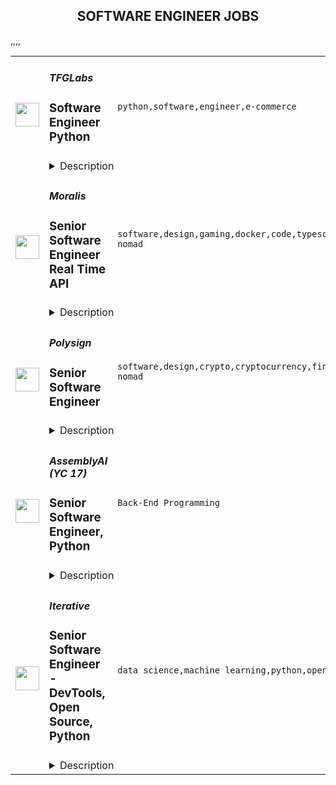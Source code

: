 <div align="center"><h2>SOFTWARE ENGINEER JOBS</h2></div><table><tr>
                <td width="100" height="100" rowspan="2">
                    <img src="https://remoteok.com/assets/img/jobs/8e276fc77351ee765a2c52daabc3c4021665392403.png" width="38px" height="auto">
                </td>
                <td width="300">
                    <h5>TFGLabs</h5>
                    <h3>Software Engineer Python</h3>
                </td>
                <td width="300">
                    <code>python,software,engineer,e-commerce</code>
                </td>
                <td width="200">
                <text>1 days ago</text>
                </td>
                <td width="100" rowspan="2">
                <a href="https://remoteOK.com/remote-jobs/remote-software-engineer-python-tfglabs-130920" align="right" target="_blank">Apply</a>
                </td>
            </tr>
            <tr>
                <td colspan="3">
                <details><summary>Description</summary>
                ð More about the mission youâll take on:Â 

At TFG Labs, youâll have a chance to have a far-reaching impact on the e-commerce journey of millions of South Africans who use our platform daily.Â 

We are rebuilding and modernising our e-commerce platform with the goal of delivering a customer experience that genuinely wows our customers.
Youâll join an energetic, fast-paced team who loves a good challenge and has the latitude and autonomy to adopt modern technologies in pursuit of delivery and excellence. 

<br/><br/>Please mention the word **COMPLEMENTARY** and tag RMTguMjA4LjE3Ni4yMjI= when applying to show you read the job post completely (#RMTguMjA4LjE3Ni4yMjI=). This is a beta feature to avoid spam applicants. Companies can search these words to find applicants that read this and see they're human.
                </details>
                </td>
            </tr>,<tr>
                <td width="100" height="100" rowspan="2">
                    <img src="https://remoteok.com/assets/img/jobs/15463436c3a22d57be3bb73e63ae25481665386113.peg" width="38px" height="auto">
                </td>
                <td width="300">
                    <h5>Moralis</h5>
                    <h3>Senior Software Engineer Real Time API</h3>
                </td>
                <td width="300">
                    <code>software,design,gaming,docker,code,typescript,node.js,api,senior,engineer,engineering,digital nomad</code>
                </td>
                <td width="200">
                <text>2 days ago</text>
                </td>
                <td width="100" rowspan="2">
                <a href="https://remoteOK.com/remote-jobs/remote-senior-software-engineer-real-time-api-moralis-130879" align="right" target="_blank">Apply</a>
                </td>
            </tr>
            <tr>
                <td colspan="3">
                <details><summary>Description</summary>
                <p>Itâs not everyday you can say you work for the futureâ¦</p><p> Unless you work at Moralis!Â ð<br></p><p> Moralis is looking for a <strong>Senior Software Engineer</strong>Â to join our fast-growing team. Weâre on a mission to make integrating blockchain as easy as 1-2-(Web)3 for developers all over the world.Â </p><p>You'll work with the most welcoming team in blockchain in a fully remote, fast-paced, and cutting-edge environment. Help us onboard the next 1 million developers into Web3!<br></p><p><strong>About the role</strong>Â <strong><strong>ð©âð»ð¨âð»</strong></strong><br>As a Senior Software Engineer, you'll have a key role in the Engineering team as a whole and work with our Real-Time API which is one of our most popular features with many exciting use-cases.Â What you'll do:<strong><strong></strong></strong></p><ul> <li>Improve the Real-Time API tech stack by improving and monitoring Webhook delivery rate, improving memory usage, and improving scheduling for paid customers</li> <li>Proactively plan and work on ways to improve the dev-experience of our customers</li> <li>Apply best design patterns in order to make the codebase readable, maintainable, and testable</li> <li>Refactor, optimize and enhance the codebase where needed proactively</li> <li>Test implementations thoroughly</li> <li>Write and maintain unit tests</li> <li>Integrate and improve CI</li> <li>Write flexible and modular code to make sure that the codebase is easy to scale</li> <li>Be a valued member of an autonomous, high-performance agile team<br> </li> </ul><p><strong>About you & Key Qualifications</strong>Â <strong><strong>ðââï¸ðââï¸</strong></strong><br></p><ul> <li>You are<strong> </strong>passionate about and live up toÂ engineering practices like clean code, continuous delivery, observability, and reliability</li> <li>You master Node.js and consider yourself to be an expert</li> <li>You enjoy working in TypeScript and know the best practices</li> <li>You are experienced and can work in Docker and Redis<br><strong><br>Other skills we're looking for:</strong> </li> <li>Kubernetes</li> <li>RabbitMQ</li> <li>GRPC<br> </li> <li>Datadog<br> </li> <li>Avro</li> <li>Postgres<strong><strong></strong></strong> </li> </ul><p><strong>A Match Made in Heaven?</strong><br>Weâre serious about our team, because we believe in people first above all. Hereâs what we need from you:</p><ul> <li>Always striving to improve processes</li> <li>Enjoy working collaboratively in a remote-first environment</li> <li>Comfortable setting your own priorities and goals in line with a wider mission</li> <li>Sharing your ideas and continuously improving yourself and the team around you</li> <li>Embrace leadership in every situation, whatever your role</li> </ul><p>If you are all of the aboveâ¦ you might just be our newest teammate ð¤«</p><p>And hereâs what you can expect from us:<br></p><ul> <li>A fun, inclusive team that loves memes and gaming (among other things!)ð®</li> <li>A truly diverse and global company with team members in 39 countriesÂ ð</li> <li>Dedicated and forward-thinking people (for real!)</li> <li>A remote-first culture</li> <li>Regular real-life and metaverse meetups</li> </ul><p><br>Web3 is the future, and weâre at the forefrontâ¦ Will you be joining us?Â Go ahead and apply, let's talk!</p><p><br>Curious what the Moralis culture is like and how we work? Feel free to check out ourÂ <a href="https://academy.moralis.io/mbs" rel="noopener noreferrer nofollow">onboarding course</a>Â â¨</p><br/><br/>Please mention the word **ADVANCED** and tag RMTguMjA4LjE3Ni4yMjI= when applying to show you read the job post completely (#RMTguMjA4LjE3Ni4yMjI=). This is a beta feature to avoid spam applicants. Companies can search these words to find applicants that read this and see they're human.
                </details>
                </td>
            </tr>,<tr>
                <td width="100" height="100" rowspan="2">
                    <img src="https://remoteok.com/assets/img/jobs/b168feb807c8369c22843b0df4b16dcf1665213318.peg" width="38px" height="auto">
                </td>
                <td width="300">
                    <h5>Polysign</h5>
                    <h3>Senior Software Engineer</h3>
                </td>
                <td width="300">
                    <code>software,design,crypto,cryptocurrency,financial,api,leader,senior,reliability,engineer,engineering,digital nomad</code>
                </td>
                <td width="200">
                <text>4 days ago</text>
                </td>
                <td width="100" rowspan="2">
                <a href="https://remoteOK.com/remote-jobs/remote-senior-software-engineer-polysign-129897" align="right" target="_blank">Apply</a>
                </td>
            </tr>
            <tr>
                <td colspan="3">
                <details><summary>Description</summary>
                <p class="p5"><span class="s1"><strong>Our mission </strong>is to build the global standard for institutional digital asset custody. Founded in 2017, PolySign has luminaries in both the cryptocurrency and financial services spaces working to solve the biggest problem in crypto today: custody. PolySign is co-founded by Arthur Britto, a co-founder of<a href="https://ripple.com/" rel="noopener noreferrer nofollow"><span class="s2"> Ripple</span></a>, a recognized leader in payments technology.</span></p>
<p class="p7"><span class="s1">We are looking forâ¦.Â </span></p>
<p><strong>What you'll do:</strong></p>
<p><span style="font-weight:400;">In this role, you will be a part of a team designing and implementing our core products.</span></p>
<ul>
<li style="font-weight:400;"><span style="font-weight:400;">Build on 3rd generation blockchain technology to build high trust services</span></li>
<li style="font-weight:400;"><span style="font-weight:400;">Help establish technical roadmap and architecture</span></li>
<li style="font-weight:400;"><span style="font-weight:400;">Work cross functionally to define and build out the product</span></li>
<li style="font-weight:400;"><span style="font-weight:400;">Own large features from idea through delivery to the customer</span></li>
<li style="font-weight:400;"><span style="font-weight:400;">Write and maintain high quality, tested code</span></li>
</ul>
<p><strong>Who you are</strong></p>
<ul>
<li style="font-weight:400;"><span style="font-weight:400;">You have a deep sense of ownership in delivering a delightful customer experience</span></li>
<li style="font-weight:400;"><span style="font-weight:400;">Passionate about Rust</span></li>
<li style="font-weight:400;"><span style="font-weight:400;">Thrive in a startup environment</span></li>
<li style="font-weight:400;"><span style="font-weight:400;">Strive for excellence in all you do</span></li>
<li style="font-weight:400;"><span style="font-weight:400;">Aim to continuously learn and improve as a way of life</span></li>
<li style="font-weight:400;"><span style="font-weight:400;">Want to develop an amazing product in the digital assets space</span></li>
</ul>
<p><strong>Basic Qualifications</strong></p>
<ul>
<li style="font-weight:400;"><span style="font-weight:400;">5+ years of professional software development experience</span></li>
<li style="font-weight:400;"><span style="font-weight:400;">Professional experience in software development with Rust</span></li>
<li style="font-weight:400;"><span style="font-weight:400;">Experience contributing to the architecture and design (architecture, design patterns, reliability and scaling) of new and current systems</span></li>
<li style="font-weight:400;"><span style="font-weight:400;">Experience with API services development</span></li>
<li style="font-weight:400;"><span style="font-weight:400;">Experience building enterprise solutions that are highly available</span></li>
<li style="font-weight:400;"><span style="font-weight:400;">Very clear written and verbal communication skills</span></li>
<li style="font-weight:400;"><span style="font-weight:400;">Self starter able to work independently with minimal direction</span></li>
</ul>
<p><strong>Preferred Qualifications</strong></p>
<ul>
<li style="font-weight:400;"><span style="font-weight:400;">Experience with cryptographic algorithms</span></li>
<li style="font-weight:400;"><span style="font-weight:400;">Experience writing event driven or distributed systems</span></li>
<li style="font-weight:400;"><span style="font-weight:400;">Familiarity with Blockchain architectures and algorithms, for example Merkel trees</span></li>
<li style="font-weight:400;"><span style="font-weight:400;">Worked in a zero ops model engineering team</span></li>
<li style="font-weight:400;"><span style="font-weight:400;">Strong passion for developing products that deliver a great customer experience</span></li>
<li style="font-weight:400;"><span style="font-weight:400;">Experience influencing software engineersâ best practices within your team</span></li>
</ul><br/><br/>Please mention the word **LOVABLE** and tag RMTguMjA4LjE3Ni4yMjI= when applying to show you read the job post completely (#RMTguMjA4LjE3Ni4yMjI=). This is a beta feature to avoid spam applicants. Companies can search these words to find applicants that read this and see they're human.
                </details>
                </td>
            </tr>,<tr>
                <td width="100" height="100" rowspan="2">
                    <img src="https://wwr-pro.s3.amazonaws.com/logos/0076/4854/logo.gif" width="38px" height="auto">
                </td>
                <td width="300">
                    <h5>AssemblyAI (YC 17)</h5>
                    <h3> Senior Software Engineer, Python</h3>
                </td>
                <td width="300">
                    <code>Back-End Programming</code>
                </td>
                <td width="200">
                <text>62 days ago</text>
                </td>
                <td width="100" rowspan="2">
                <a href="https://weworkremotely.com/remote-jobs/assemblyai-yc-17-senior-software-engineer-python" align="right" target="_blank">Apply</a>
                </td>
            </tr>
            <tr>
                <td colspan="3">
                <details><summary>Description</summary>
                <img src="https://we-work-remotely.imgix.net/logos/0076/4854/logo.gif?ixlib=rails-4.0.0&w=50&h=50&dpr=2&fit=fill&auto=compress" />

<p>
  <strong>Headquarters:</strong> United States
    <br /><strong>URL:</strong> <a href="https://www.assemblyai.com/">https://www.assemblyai.com/</a>
</p>

<div>We're looking for a senior backend engineer with strong software and cloud engineering skills. You'll help us build highly scalable developer-centric APIs and backend systems powered by state-of-the-art ML models. Some of your responsibilities will include:</div><ul>
<li>Build new API features and endpoints</li>
<li>Build automated test suites and CI/CD pipelines</li>
<li>Build highly scalable event-driven and realtime systems</li>
<li>Instrument systems with metrics, tracing, and logging </li>
<li>Refactor applications to eliminate tech debt</li>
<li>Troubleshoot production issues</li>
</ul><h1><strong>You'll love this job if you....</strong></h1><ul>
<li>Enjoy solving complex technical problems, even when there is no perfect solution.</li>
<li>Enjoy being in a fast-paced, customer-facing role.</li>
<li>Thrive in small, cross-functional teams. We like to wear many hats here!</li>
<li>You're excited to tackle big technical challenges like building highly scalable architectures and achieving zero-downtime deploys.</li>
</ul><h1><strong>Requirements</strong></h1><ul>
<li>6+ years of professional experience building backend applications using any popular language such as Python, Java, C#, JavaScript, Go, C/C++</li>
<li>4+ years of working with SQL and NoSQL databases</li>
<li>3+ years of production support experience</li>
<li>3+ years working with common AWS services</li>
<li>3+ years developing REST APIs</li>
<li>3+ years of experience working with Python</li>
<li>3+ working with Python backend frameworks like Django, Flask, or Tornado</li>
<li>Experience migrating systems to meet increasing traffic/scale</li>
<li>
<strong>Startup or FAANG-type experience </strong>- Has worked at a startup or high growth company</li>
<li>
<strong>Deep AWS knowledge </strong>- Has many years of experience solutioning within AWS</li>
<li>
<strong>Strong Python coding abilities </strong>- Can pass difficult programming challenges in a relatively short period of time. Can speak clearly about their thinking throughout these challenges. Can speak to O-notation of algorithms. Has excellent knowledge of common python idioms and libraries.</li>
<li>
<strong>High scalability experience</strong> - Has been a tech leader on scaling systems to hundreds of millions of requests/events per day. Has experience with hyper-observability, scaling algorithms, and using production data to drive system changes</li>
</ul><h1><strong>Skills</strong></h1><ul>
<li>
<strong>Amazing system design chops </strong>- When given a hard problem to solve with a new system, they can quickly shape an effective design and communicate its strengths, weaknesses, and tradeoffs.</li>
<li>
<strong>High-octane thinking</strong> - Engages deeply on subjects of expertise. Thinks ahead many steps and can see where decisions are likely to lead. Their brains compute at a very high level.</li>
<li>
<strong>Extremely creative </strong>- Can find both novel and effective solutions within highly constrained time and resources</li>
<li>
<strong>Fast learner</strong> - Has shown they can ramp up on difficult topics very fast</li>
<li>
<strong>Exceptional gut instincts </strong>- Can practically feel when something is right or wrong. Can use these instincts to quickly point themselves in the right direction.</li>
<li>
<strong>Opinionated</strong> - They have convictions in what they believe and can communicate their position clearly without drama.</li>
</ul><h1><strong>Nice to Have</strong></h1><ul>
<li>Machine learning experience - Has worked with machine learning models at scale</li>
<li>Experience integrating and deploying ML models into production</li>
</ul><h1><strong>Benefits (US)</strong></h1><ul>
<li>Competitive Salary + Bonus</li>
<li>Equity</li>
<li>401k</li>
<li>100% Remote team</li>
<li>Unlimited PTO</li>
<li>Premium Healthcare (100% Covered for you + dependents)</li>
<li>Vision &amp; Dental Care</li>
<li>$1K budget for your home office setup</li>
<li>New Macbook Pro (or PC if you prefer)</li>
<li>2x/year company paid team retreat</li>
</ul><h1>Salary Range (Global): $125,000 - $200,000</h1>

<p><strong>To apply:</strong> <a href="https://weworkremotely.com/remote-jobs/assemblyai-yc-17-senior-software-engineer-python">https://weworkremotely.com/remote-jobs/assemblyai-yc-17-senior-software-engineer-python</a></p>

                </details>
                </td>
            </tr>,<tr>
                <td width="100" height="100" rowspan="2">
                    <img src="https://wwr-pro.s3.amazonaws.com/logos/0016/3890/logo.gif" width="38px" height="auto">
                </td>
                <td width="300">
                    <h5>Springboard</h5>
                    <h3> Mentor - Software Engineering Career Track (Part-time/Remote)</h3>
                </td>
                <td width="300">
                    <code>Back-End Programming</code>
                </td>
                <td width="200">
                <text>91 days ago</text>
                </td>
                <td width="100" rowspan="2">
                <a href="https://weworkremotely.com/remote-jobs/springboard-mentor-software-engineering-career-track-part-time-remote-3" align="right" target="_blank">Apply</a>
                </td>
            </tr>
            <tr>
                <td colspan="3">
                <details><summary>Description</summary>
                <img src="https://we-work-remotely.imgix.net/logos/0016/3890/logo.gif?ixlib=rails-4.0.0&w=50&h=50&dpr=2&fit=fill&auto=compress" />

<p>
  <strong>Headquarters:</strong> San Francisco, CA
    <br /><strong>URL:</strong> <a href="https://www.springboard.com/">https://www.springboard.com/</a>
</p>

<div><strong>The Opportunity</strong></div><div><br></div><div>Springboard runs an online, self-paced Software Engineering Career Track in which participants learn with the help of a curated curriculum and 1-1 guidance from an expert mentor. Our mentor community - the biggest strength of our programs - comprises some of the best software engineering experts in the field.</div><div><br></div><div>If you are as passionate about mentoring as you are about software engineering, and can give a few hours per week in return for an honorarium, we would love to hear from you.</div><div><br></div><div>Please reach out to us with any questions at mentorrecruiting@springboard.com <br><br><strong>The Program</strong>
</div><ul>
<li>Completely online and self-paced</li>
<li>Students become proficient in Software Engineering with the help of a curated online curriculum and project-based deliverables</li>
<li>Coursework is made up of 800+ hour expert-curated curriculum in partnership with <a href="https://www.rithmschool.com/">Rithm School</a>
</li>
<li>On average, students finish in 9 months</li>
<li>Students are working professionals from all over the world, dedicated to switching careers into Software Engineering</li>
<li>Students have a weekly 30-minute checkin with their mentor to discuss questions, projects, and career advice!</li>
</ul><div><strong>You</strong></div><ul>
<li>are as passionate about teaching coding as about software engineering itself</li>
<li>are proficient in the topics covered in our <a href="https://ddf46429.springboard.com/uploads/resources/1572915743_Software_Engineering_Career_Track_-_Syllabus_2019.11.04.pdf">Software Engineering Career Track</a> and are fluent in technologies such as HTML, CSS, JavaScript, React, Python, Flask, SQL, Data Structures and Algorithms</li>
<li>have at least 3+ years of relevant work experience </li>
<li>are available for weekly, 30-minute video check-ins with students to help them set and achieve learning goals, answer subject matter questions, provide feedback on projects, and offer career advice</li>
<li>have experience critiquing work, in particular giving meaningful feedback on web development, and are able to think on your feet quickly</li>
<li>are empathetic and have excellent communication skills</li>
</ul><div><strong>Benefits</strong></div><ul>
<li>Receive a monthly per-student honorarium</li>
<li>Membership in a rich community of expert mentors from great companies like AirBnB, Uber, Google, and Pivotal</li>
<li>Change the lives of students in our program</li>
<li>Help us revolutionize online education and inspire the next generation of software engineers!</li>
<li>Work at your convenience</li>
</ul><div><em>We are an equal opportunity employer and value diversity at our company. We do not discriminate on the basis of race, religion, color, national origin, gender, sexual orientation, age, marital status, veteran status, or disability status.</em></div>

<p><strong>To apply:</strong> <a href="https://weworkremotely.com/remote-jobs/springboard-mentor-software-engineering-career-track-part-time-remote-3">https://weworkremotely.com/remote-jobs/springboard-mentor-software-engineering-career-track-part-time-remote-3</a></p>

                </details>
                </td>
            </tr>,<tr>
                <td width="100" height="100" rowspan="2">
                    <img src="https://remotive.com/job/1187421/logo" width="38px" height="auto">
                </td>
                <td width="300">
                    <h5>Iterative</h5>
                    <h3>Senior Software Engineer - Front-end, Typescript</h3>
                </td>
                <td width="300">
                    <code>backend,git,machine learning,python</code>
                </td>
                <td width="200">
                <text>6 days ago</text>
                </td>
                <td width="100" rowspan="2">
                <a href="https://remotive.com/remote-jobs/software-dev/senior-software-engineer-front-end-typescript-1187421" align="right" target="_blank">Apply</a>
                </td>
            </tr>
            <tr>
                <td colspan="3">
                <details><summary>Description</summary>
                <p>The ML tools ecosystem is what JS space was 10 years ago: there’s a clear need for better tools, frameworks, and open standards. <span class="notion-enable-hover" style="font-style: italic;">ITERATIVE</span> is already a well known company in this fast-evolving space with a big, engaged open-source community. Please consider joining our <span class="notion-enable-hover" style="font-style: italic;">remote-first team</span> if you love open-source, if you’re interested in building dev tools and simplifying the lives of many, many developers in ML.</p>
<p><span style="font-weight: 600; color: #000000; letter-spacing: 0.75px;"><br class="Apple-interchange-newline">Job Description</span></p>
<p>We’re seeking<span class="notion-enable-hover" style="font-weight: 600;"> </span><span class="notion-enable-hover">TypeScript front-end engineers to build our</span><span class="notion-enable-hover"> <a href="https://studio.iterative.ai/" rel="nofollow" style="font-weight: 600;">SaaS product</a> and a</span><span class="notion-enable-hover" style="font-weight: 600;"> VS Code UI</span> (to be open sourced soon!) for our popular machine learning tools: <a class="notion-link-token notion-enable-hover" href="http://dvc.org/" rel="nofollow" style="cursor: pointer; overflow-wrap: break-word;" target="_blank"><span class="link-annotation-unknown-block-id--1168671846" style="border-bottom-width: 0.05em; border-color: rgba(55, 53, 47, 0.4); opacity: 0.7;">DVC</span></a> (9k+ <span style="line-height: 1em; white-space: nowrap; ">⭐</span>on GitHub) and <a class="notion-link-token notion-enable-hover" href="http://cml.dev/" rel="nofollow" style="cursor: pointer; overflow-wrap: break-word;" target="_blank"><span class="link-annotation-unknown-block-id--2051758088" style="border-bottom-width: 0.05em; border-color: rgba(55, 53, 47, 0.4); opacity: 0.7;">CML</span></a> (3k+ <span style="line-height: 1em; white-space: nowrap; ">⭐</span> on GitHub).</p>
<p><span style="color: var(--remotive-chocolate);">If you have experience with dev tools like GitHub, UI plugins for Git, etc., you should have some sense what the project is like (if not, check our <a href="https://iterative.ai/" rel="nofollow">site</a>).</span></p>
<p> </p>
<p class="h3">Tech Stack</p>
<ul>
<li>TypeScript</li>
</ul>
<ul>
<li>Node</li>
</ul>
<ul>
<li>React</li>
</ul>
<ul>
<li>Python (on the backend)</li>
</ul>
<p> </p>
<p class="h3">Must have</p>
<ul>
<li>Strong TS/JS/Node experience (5+ years)</li>
</ul>
<ul>
<li>Excellent communication skills and a positive mindset 🤗</li>
</ul>
<ul>
<li>Initiative to help shape the engineering practices, products, and culture of a young startup</li>
</ul>
<p><br><br></p>
<p class="h3">Nice to have</p>
<ul>
<li>Python or open source experience - good to have</li>
</ul>
<ul>
<li>Some domain knowledge (DS/ML understanding) - an advantage</li>
</ul>
<p> </p>
<img src="https://remotive.com/job/track/1187421/blank.gif?source=public_api" alt=""/>
                </details>
                </td>
            </tr>,<tr>
                <td width="100" height="100" rowspan="2">
                    <img src="https://remotive.com/job/1187416/logo" width="38px" height="auto">
                </td>
                <td width="300">
                    <h5>Iterative</h5>
                    <h3>Senior Software Engineer  - DevTools, Open Source, Python</h3>
                </td>
                <td width="300">
                    <code>data science,machine learning,python,open source</code>
                </td>
                <td width="200">
                <text>6 days ago</text>
                </td>
                <td width="100" rowspan="2">
                <a href="https://remotive.com/remote-jobs/software-dev/senior-software-engineer-devtools-open-source-python-1187416" align="right" target="_blank">Apply</a>
                </td>
            </tr>
            <tr>
                <td colspan="3">
                <details><summary>Description</summary>
                <p><strong>Job Description</strong></p>
<p>Strong Python knowledge and excellent coding culture (standards, unit test, etc) are required. Alternatively, strong skill in other languages along with some knowledge of Python is also acceptable.</p>
<p><br><br></p>
<div class="h3">Responsibilities</div>
<ul>
<li>Discuss and research issues, features, new products.</li>
</ul>
<ul>
<li>Write code (see some <a class="postings-link" href="https://github.com/iterative/dvc/pulls?q=is%3Apr+is%3Aclosed" rel="nofollow"><strong>PR examples</strong></a>).</li>
</ul>
<ul>
<li>Write docs if needed for your code (see this <a class="postings-link" href="https://github.com/iterative/dvc.org" rel="nofollow"><strong>repo</strong></a>).</li>
</ul>
<ul>
<li>Being actively involved with the community - talk to users on Github, Discord, forum.</li>
</ul>
<p><br><br></p>
<div class="h3">Must have</div>
<ul>
<li>Motivation and interest</li>
</ul>
<ul>
<li>Remote work self-discipline</li>
</ul>
<ul>
<li>Excellent communication skills - clear, constructive, and respectful dialog with other team members, community.</li>
</ul>
<ul>
<li>Can focus and deliver a task w/o constantly switching to other stuff - respect team's planning, deadlines, etc</li>
</ul>
<p><br><br></p>
<div class="h3">Great to have</div>
<ul>
<li>Experience working remotely</li>
</ul>
<ul>
<li>Open source contributions or experience of maintaining, developing an open source project</li>
</ul>
<ul>
<li>System programming experience - kernel, databases, etc.</li>
</ul>
<ul>
<li>Machine learning or data science experience</li>
</ul>
<img src="https://remotive.com/job/track/1187416/blank.gif?source=public_api" alt=""/>
                </details>
                </td>
            </tr></table>